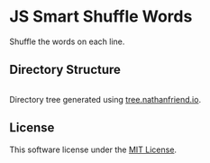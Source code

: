 # JS Smart Shuffle Words

Shuffle the words on each line.

## Directory Structure

```text
```

Directory tree generated using [tree.nathanfriend.io](https://tree.nathanfriend.io).

## License

This software license under the [MIT License](LICENSE).
